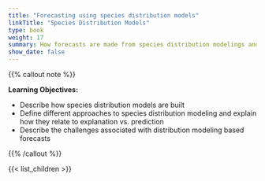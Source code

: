 ```yaml
---
title: "Forecasting using species distribution models"
linkTitle: "Species Distribution Models"
type: book
weight: 17
summary: How forecasts are made from species distribution modelings and the challenges associated with these forecasts
show_date: false
---
```


{{% callout note %}}

**Learning Objectives:**
* Describe how species distribution models are built
* Define different approaches to species distribution modeling and explain how they relate to explanation vs. prediction
* Describe the challenges associated with distribution modeling based forecasts

{{% /callout %}}

{{< list_children >}}